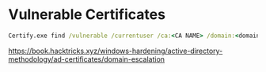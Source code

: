 # Vulnerable Certificates 
```cmd
Certify.exe find /vulnerable /currentuser /ca:<CA NAME> /domain:<domain name> path:CN=<CA NAME>,DC=<name>, DC=<TLD> 
```
https://book.hacktricks.xyz/windows-hardening/active-directory-methodology/ad-certificates/domain-escalation

